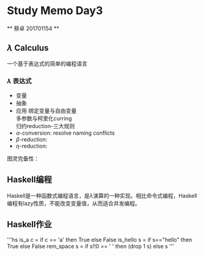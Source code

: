 #  Study Memo Day3
** 蔡卓 201701154 ** 

## $\lambda$ Calculus
一个基于表达式的简单的编程语言

### $\lambda$ 表达式
* 变量
* 抽象
* 应用
绑定变量与自由变量  
多参数与柯里化curring  
归约reduction-三大规则  
* $\alpha$-conversion: resolve naming conflicts
* $\beta$-reduction: 
* $\eta$-reduction: 

图灵完备性：

## Haskell编程
Haskell是一种函数式编程语言，是$\lambda$演算的一种实现。相比命令式编程，Haskell编程有lazy性质，不能改变变量值，从而适合并发编程。

## Haskell作业

'''hs
is_a c = if c == 'a' then True else False
is_hello s = if s=="hello" then True else False
rem_space s =  if s!!0 == ' ' then (drop 1 s) else s
'''
